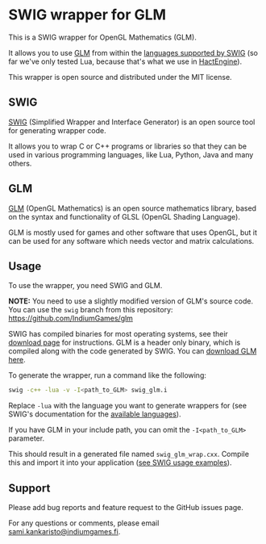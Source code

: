 SWIG wrapper for GLM
====================

This is a SWIG wrapper for OpenGL Mathematics (GLM).

It allows you to use [GLM](http://glm.g-truc.net/) from within the [languages supported by SWIG](http://swig.org/compat.html#SupportedLanguages) (so far we've only tested Lua, because that's what we use in [HactEngine](http://indiumgames.fi/#hactengine)).

This wrapper is open source and distributed under the MIT license.


SWIG
----

[SWIG](http://swig.org/) (Simplified Wrapper and Interface Generator) is an open source tool for generating wrapper code.

It allows you to wrap C or C++ programs or libraries so that they can be used in various programming languages, like Lua, Python, Java and many others.


GLM
---

[GLM](http://glm.g-truc.net/) (OpenGL Mathematics) is an open source mathematics library, based on the syntax and functionality of GLSL (OpenGL Shading Language).

GLM is mostly used for games and other software that uses OpenGL, but it can be used for any software which needs vector and matrix calculations.


Usage
-----

To use the wrapper, you need SWIG and GLM.

**NOTE:**
You need to use a slightly modified version of GLM's source code.
You can use the `swig` branch from this repository: https://github.com/IndiumGames/glm

SWIG has compiled binaries for most operating systems, see their [download page](http://swig.org/download.html) for instructions. GLM is a header only binary, which is compiled along with the code generated by SWIG. You can [download GLM here](http://sourceforge.net/projects/ogl-math/files/).

To generate the wrapper, run a command like the following:  
```bash
swig -c++ -lua -v -I<path_to_GLM> swig_glm.i
```

Replace ```-lua``` with the language you want to generate wrappers for (see SWIG's documentation for the [available languages](http://swig.org/compat.html#SupportedLanguages)).

If you have GLM in your include path, you can omit the ```-I<path_to_GLM>``` parameter.

This should result in a generated file named ```swig_glm_wrap.cxx```. Compile this and import it into your application ([see SWIG usage examples](http://www.swig.org/Doc3.0/SWIGDocumentation.html#Introduction_nn4)).


Support
-------

Please add bug reports and feature request to the GitHub issues page.

For any questions or comments, please email sami.kankaristo@indiumgames.fi.

